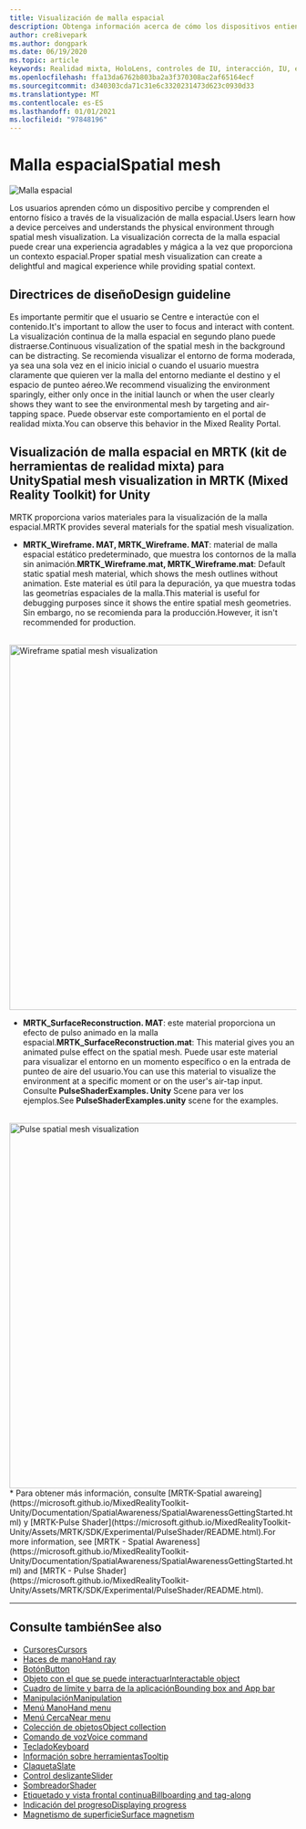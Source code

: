 ```yaml
---
title: Visualización de malla espacial
description: Obtenga información acerca de cómo los dispositivos entienden los entornos físicos mediante mallas espaciales.
author: cre8ivepark
ms.author: dongpark
ms.date: 06/19/2020
ms.topic: article
keywords: Realidad mixta, HoloLens, controles de IU, interacción, IU, experiencia de usuario, diseño de la experiencia del usuario, interfaz de usuario espacial, interacción espacial, interfaz de usuario 3D, experiencia en 3D, auriculares
ms.openlocfilehash: ffa13da6762b803ba2a3f370308ac2af65164ecf
ms.sourcegitcommit: d340303cda71c31e6c3320231473d623c0930d33
ms.translationtype: MT
ms.contentlocale: es-ES
ms.lasthandoff: 01/01/2021
ms.locfileid: "97848196"
---
```

# <a name="spatial-mesh"></a><span data-ttu-id="37b34-104">Malla espacial</span><span class="sxs-lookup"><span data-stu-id="37b34-104">Spatial mesh</span></span>

![Malla espacial](images/MRTK_PulseShader_SpatialMesh.gif)

<span data-ttu-id="37b34-106">Los usuarios aprenden cómo un dispositivo percibe y comprenden el entorno físico a través de la visualización de malla espacial.</span><span class="sxs-lookup"><span data-stu-id="37b34-106">Users learn how a device perceives and understands the physical environment through spatial mesh visualization.</span></span> <span data-ttu-id="37b34-107">La visualización correcta de la malla espacial puede crear una experiencia agradables y mágica a la vez que proporciona un contexto espacial.</span><span class="sxs-lookup"><span data-stu-id="37b34-107">Proper spatial mesh visualization can create a delightful and magical experience while providing spatial context.</span></span>  

## <a name="design-guideline"></a><span data-ttu-id="37b34-108">Directrices de diseño</span><span class="sxs-lookup"><span data-stu-id="37b34-108">Design guideline</span></span>

<span data-ttu-id="37b34-109">Es importante permitir que el usuario se Centre e interactúe con el contenido.</span><span class="sxs-lookup"><span data-stu-id="37b34-109">It's important to allow the user to focus and interact with content.</span></span> <span data-ttu-id="37b34-110">La visualización continua de la malla espacial en segundo plano puede distraerse.</span><span class="sxs-lookup"><span data-stu-id="37b34-110">Continuous visualization of the spatial mesh in the background can be distracting.</span></span> <span data-ttu-id="37b34-111">Se recomienda visualizar el entorno de forma moderada, ya sea una sola vez en el inicio inicial o cuando el usuario muestra claramente que quieren ver la malla del entorno mediante el destino y el espacio de punteo aéreo.</span><span class="sxs-lookup"><span data-stu-id="37b34-111">We recommend visualizing the environment sparingly, either only once in the initial launch or when the user clearly shows they want to see the environmental mesh by targeting and air-tapping space.</span></span> <span data-ttu-id="37b34-112">Puede observar este comportamiento en el portal de realidad mixta.</span><span class="sxs-lookup"><span data-stu-id="37b34-112">You can observe this behavior in the Mixed Reality Portal.</span></span>
<br>

## <a name="spatial-mesh-visualization-in-mrtk-mixed-reality-toolkit-for-unity"></a><span data-ttu-id="37b34-113">Visualización de malla espacial en MRTK (kit de herramientas de realidad mixta) para Unity</span><span class="sxs-lookup"><span data-stu-id="37b34-113">Spatial mesh visualization in MRTK (Mixed Reality Toolkit) for Unity</span></span>

<span data-ttu-id="37b34-114">MRTK proporciona varios materiales para la visualización de la malla espacial.</span><span class="sxs-lookup"><span data-stu-id="37b34-114">MRTK provides several materials for the spatial mesh visualization.</span></span>

- <span data-ttu-id="37b34-115">**MRTK_Wireframe. MAT, MRTK_Wireframe. MAT**: material de malla espacial estático predeterminado, que muestra los contornos de la malla sin animación.</span><span class="sxs-lookup"><span data-stu-id="37b34-115">**MRTK_Wireframe.mat, MRTK_Wireframe.mat**: Default static spatial mesh material, which shows the mesh outlines without animation.</span></span> <span data-ttu-id="37b34-116">Este material es útil para la depuración, ya que muestra todas las geometrías espaciales de la malla.</span><span class="sxs-lookup"><span data-stu-id="37b34-116">This material is useful for debugging purposes since it shows the entire spatial mesh geometries.</span></span> <span data-ttu-id="37b34-117">Sin embargo, no se recomienda para la producción.</span><span class="sxs-lookup"><span data-stu-id="37b34-117">However, it isn't recommended for production.</span></span>
<br>
<img src="images/SurfaceReconstruction.jpg" alt="Wireframe spatial mesh visualization" width="640px">

- <span data-ttu-id="37b34-118">**MRTK_SurfaceReconstruction. MAT**: este material proporciona un efecto de pulso animado en la malla espacial.</span><span class="sxs-lookup"><span data-stu-id="37b34-118">**MRTK_SurfaceReconstruction.mat**: This material gives you an animated pulse effect on the spatial mesh.</span></span> <span data-ttu-id="37b34-119">Puede usar este material para visualizar el entorno en un momento específico o en la entrada de punteo de aire del usuario.</span><span class="sxs-lookup"><span data-stu-id="37b34-119">You can use this material to visualize the environment at a specific moment or on the user's air-tap input.</span></span> <span data-ttu-id="37b34-120">Consulte **PulseShaderExamples. Unity** Scene para ver los ejemplos.</span><span class="sxs-lookup"><span data-stu-id="37b34-120">See **PulseShaderExamples.unity** scene for the examples.</span></span>
<br>
<img src="images/MRTK_SRMesh_Pulse.jpg" alt="Pulse spatial mesh visualization" width="640px">
* <span data-ttu-id="37b34-121">Para obtener más información, consulte [MRTK-Spatial awareing](https://microsoft.github.io/MixedRealityToolkit-Unity/Documentation/SpatialAwareness/SpatialAwarenessGettingStarted.html) y [MRTK-Pulse Shader](https://microsoft.github.io/MixedRealityToolkit-Unity/Assets/MRTK/SDK/Experimental/PulseShader/README.html).</span><span class="sxs-lookup"><span data-stu-id="37b34-121">For more information, see [MRTK - Spatial Awareness](https://microsoft.github.io/MixedRealityToolkit-Unity/Documentation/SpatialAwareness/SpatialAwarenessGettingStarted.html) and [MRTK - Pulse Shader](https://microsoft.github.io/MixedRealityToolkit-Unity/Assets/MRTK/SDK/Experimental/PulseShader/README.html).</span></span>

<br>

---

## <a name="see-also"></a><span data-ttu-id="37b34-122">Consulte también</span><span class="sxs-lookup"><span data-stu-id="37b34-122">See also</span></span>

* [<span data-ttu-id="37b34-123">Cursores</span><span class="sxs-lookup"><span data-stu-id="37b34-123">Cursors</span></span>](cursors.md)
* [<span data-ttu-id="37b34-124">Haces de mano</span><span class="sxs-lookup"><span data-stu-id="37b34-124">Hand ray</span></span>](point-and-commit.md)
* [<span data-ttu-id="37b34-125">Botón</span><span class="sxs-lookup"><span data-stu-id="37b34-125">Button</span></span>](button.md)
* [<span data-ttu-id="37b34-126">Objeto con el que se puede interactuar</span><span class="sxs-lookup"><span data-stu-id="37b34-126">Interactable object</span></span>](interactable-object.md)
* [<span data-ttu-id="37b34-127">Cuadro de límite y barra de la aplicación</span><span class="sxs-lookup"><span data-stu-id="37b34-127">Bounding box and App bar</span></span>](app-bar-and-bounding-box.md)
* [<span data-ttu-id="37b34-128">Manipulación</span><span class="sxs-lookup"><span data-stu-id="37b34-128">Manipulation</span></span>](direct-manipulation.md)
* [<span data-ttu-id="37b34-129">Menú Mano</span><span class="sxs-lookup"><span data-stu-id="37b34-129">Hand menu</span></span>](hand-menu.md)
* [<span data-ttu-id="37b34-130">Menú Cerca</span><span class="sxs-lookup"><span data-stu-id="37b34-130">Near menu</span></span>](near-menu.md)
* [<span data-ttu-id="37b34-131">Colección de objetos</span><span class="sxs-lookup"><span data-stu-id="37b34-131">Object collection</span></span>](object-collection.md)
* [<span data-ttu-id="37b34-132">Comando de voz</span><span class="sxs-lookup"><span data-stu-id="37b34-132">Voice command</span></span>](voice-input.md)
* [<span data-ttu-id="37b34-133">Teclado</span><span class="sxs-lookup"><span data-stu-id="37b34-133">Keyboard</span></span>](keyboard.md)
* [<span data-ttu-id="37b34-134">Información sobre herramientas</span><span class="sxs-lookup"><span data-stu-id="37b34-134">Tooltip</span></span>](tooltip.md)
* [<span data-ttu-id="37b34-135">Claqueta</span><span class="sxs-lookup"><span data-stu-id="37b34-135">Slate</span></span>](slate.md)
* [<span data-ttu-id="37b34-136">Control deslizante</span><span class="sxs-lookup"><span data-stu-id="37b34-136">Slider</span></span>](slider.md)
* [<span data-ttu-id="37b34-137">Sombreador</span><span class="sxs-lookup"><span data-stu-id="37b34-137">Shader</span></span>](shader.md)
* [<span data-ttu-id="37b34-138">Etiquetado y vista frontal continua</span><span class="sxs-lookup"><span data-stu-id="37b34-138">Billboarding and tag-along</span></span>](billboarding-and-tag-along.md)
* [<span data-ttu-id="37b34-139">Indicación del progreso</span><span class="sxs-lookup"><span data-stu-id="37b34-139">Displaying progress</span></span>](progress.md)
* [<span data-ttu-id="37b34-140">Magnetismo de superficie</span><span class="sxs-lookup"><span data-stu-id="37b34-140">Surface magnetism</span></span>](surface-magnetism.md)
